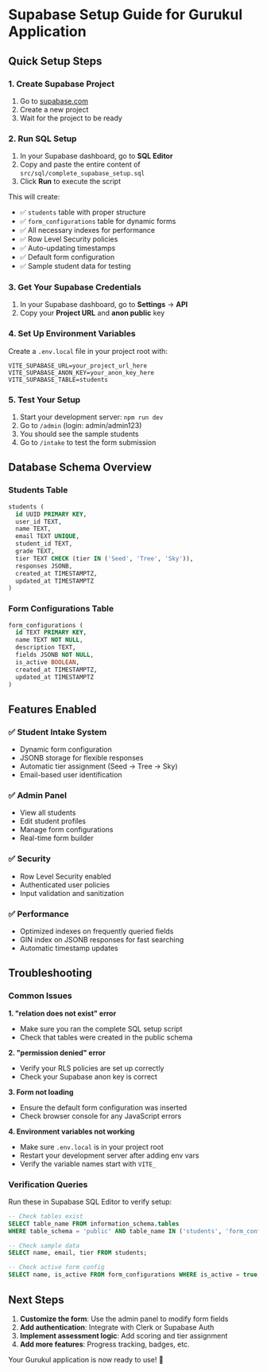# Supabase Setup Guide for Gurukul Application

## Quick Setup Steps

### 1. Create Supabase Project
1. Go to [supabase.com](https://supabase.com)
2. Create a new project
3. Wait for the project to be ready

### 2. Run SQL Setup
1. In your Supabase dashboard, go to **SQL Editor**
2. Copy and paste the entire content of `src/sql/complete_supabase_setup.sql`
3. Click **Run** to execute the script

This will create:
- ✅ `students` table with proper structure
- ✅ `form_configurations` table for dynamic forms
- ✅ All necessary indexes for performance
- ✅ Row Level Security policies
- ✅ Auto-updating timestamps
- ✅ Default form configuration
- ✅ Sample student data for testing

### 3. Get Your Supabase Credentials
1. In your Supabase dashboard, go to **Settings** → **API**
2. Copy your **Project URL** and **anon public** key

### 4. Set Up Environment Variables
Create a `.env.local` file in your project root with:

```env
VITE_SUPABASE_URL=your_project_url_here
VITE_SUPABASE_ANON_KEY=your_anon_key_here
VITE_SUPABASE_TABLE=students
```

### 5. Test Your Setup
1. Start your development server: `npm run dev`
2. Go to `/admin` (login: admin/admin123)
3. You should see the sample students
4. Go to `/intake` to test the form submission

## Database Schema Overview

### Students Table
```sql
students (
  id UUID PRIMARY KEY,
  user_id TEXT,
  name TEXT,
  email TEXT UNIQUE,
  student_id TEXT,
  grade TEXT,
  tier TEXT CHECK (tier IN ('Seed', 'Tree', 'Sky')),
  responses JSONB,
  created_at TIMESTAMPTZ,
  updated_at TIMESTAMPTZ
)
```

### Form Configurations Table
```sql
form_configurations (
  id TEXT PRIMARY KEY,
  name TEXT NOT NULL,
  description TEXT,
  fields JSONB NOT NULL,
  is_active BOOLEAN,
  created_at TIMESTAMPTZ,
  updated_at TIMESTAMPTZ
)
```

## Features Enabled

### ✅ Student Intake System
- Dynamic form configuration
- JSONB storage for flexible responses
- Automatic tier assignment (Seed → Tree → Sky)
- Email-based user identification

### ✅ Admin Panel
- View all students
- Edit student profiles
- Manage form configurations
- Real-time form builder

### ✅ Security
- Row Level Security enabled
- Authenticated user policies
- Input validation and sanitization

### ✅ Performance
- Optimized indexes on frequently queried fields
- GIN index on JSONB responses for fast searching
- Automatic timestamp updates

## Troubleshooting

### Common Issues

**1. "relation does not exist" error**
- Make sure you ran the complete SQL setup script
- Check that tables were created in the public schema

**2. "permission denied" error**
- Verify your RLS policies are set up correctly
- Check your Supabase anon key is correct

**3. Form not loading**
- Ensure the default form configuration was inserted
- Check browser console for any JavaScript errors

**4. Environment variables not working**
- Make sure `.env.local` is in your project root
- Restart your development server after adding env vars
- Verify the variable names start with `VITE_`

### Verification Queries

Run these in Supabase SQL Editor to verify setup:

```sql
-- Check tables exist
SELECT table_name FROM information_schema.tables 
WHERE table_schema = 'public' AND table_name IN ('students', 'form_configurations');

-- Check sample data
SELECT name, email, tier FROM students;

-- Check active form config
SELECT name, is_active FROM form_configurations WHERE is_active = true;
```

## Next Steps

1. **Customize the form**: Use the admin panel to modify form fields
2. **Add authentication**: Integrate with Clerk or Supabase Auth
3. **Implement assessment logic**: Add scoring and tier assignment
4. **Add more features**: Progress tracking, badges, etc.

Your Gurukul application is now ready to use! 🚀
